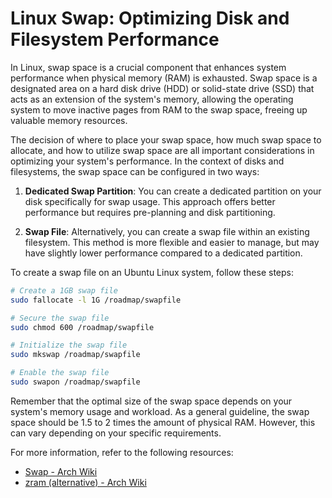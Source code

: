 # Linux Swap: Optimizing Disk and Filesystem Performance

In Linux, swap space is a crucial component that enhances system performance when physical memory (RAM) is exhausted. Swap space is a designated area on a hard disk drive (HDD) or solid-state drive (SSD) that acts as an extension of the system's memory, allowing the operating system to move inactive pages from RAM to the swap space, freeing up valuable memory resources.

The decision of where to place your swap space, how much swap space to allocate, and how to utilize swap space are all important considerations in optimizing your system's performance. In the context of disks and filesystems, the swap space can be configured in two ways:

1. **Dedicated Swap Partition**: You can create a dedicated partition on your disk specifically for swap usage. This approach offers better performance but requires pre-planning and disk partitioning.

2. **Swap File**: Alternatively, you can create a swap file within an existing filesystem. This method is more flexible and easier to manage, but may have slightly lower performance compared to a dedicated partition.

To create a swap file on an Ubuntu Linux system, follow these steps:

```bash
# Create a 1GB swap file
sudo fallocate -l 1G /roadmap/swapfile

# Secure the swap file
sudo chmod 600 /roadmap/swapfile

# Initialize the swap file
sudo mkswap /roadmap/swapfile

# Enable the swap file
sudo swapon /roadmap/swapfile
```

Remember that the optimal size of the swap space depends on your system's memory usage and workload. As a general guideline, the swap space should be 1.5 to 2 times the amount of physical RAM. However, this can vary depending on your specific requirements.

For more information, refer to the following resources:

- [Swap - Arch Wiki](https://wiki.archlinux.org/title/Swap)
- [zram (alternative) - Arch Wiki](https://wiki.archlinux.org/title/Zram)
